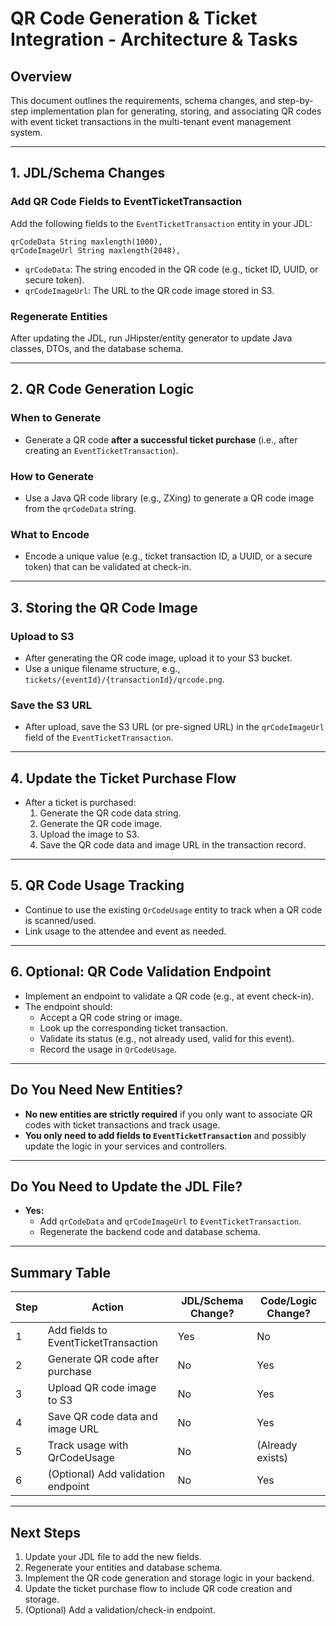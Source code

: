 # QR Code Generation & Ticket Integration - Architecture & Tasks

## Overview

This document outlines the requirements, schema changes, and step-by-step implementation plan for generating, storing, and associating QR codes with event ticket transactions in the multi-tenant event management system.

---

## 1. JDL/Schema Changes

### Add QR Code Fields to EventTicketTransaction

Add the following fields to the `EventTicketTransaction` entity in your JDL:

```jdl
qrCodeData String maxlength(1000),
qrCodeImageUrl String maxlength(2048),
```

- `qrCodeData`: The string encoded in the QR code (e.g., ticket ID, UUID, or secure token).
- `qrCodeImageUrl`: The URL to the QR code image stored in S3.

### Regenerate Entities

After updating the JDL, run JHipster/entity generator to update Java classes, DTOs, and the database schema.

---

## 2. QR Code Generation Logic

### When to Generate

- Generate a QR code **after a successful ticket purchase** (i.e., after creating an `EventTicketTransaction`).

### How to Generate

- Use a Java QR code library (e.g., ZXing) to generate a QR code image from the `qrCodeData` string.

### What to Encode

- Encode a unique value (e.g., ticket transaction ID, a UUID, or a secure token) that can be validated at check-in.

---

## 3. Storing the QR Code Image

### Upload to S3

- After generating the QR code image, upload it to your S3 bucket.
- Use a unique filename structure, e.g., `tickets/{eventId}/{transactionId}/qrcode.png`.

### Save the S3 URL

- After upload, save the S3 URL (or pre-signed URL) in the `qrCodeImageUrl` field of the `EventTicketTransaction`.

---

## 4. Update the Ticket Purchase Flow

- After a ticket is purchased:
  1. Generate the QR code data string.
  2. Generate the QR code image.
  3. Upload the image to S3.
  4. Save the QR code data and image URL in the transaction record.

---

## 5. QR Code Usage Tracking

- Continue to use the existing `QrCodeUsage` entity to track when a QR code is scanned/used.
- Link usage to the attendee and event as needed.

---

## 6. Optional: QR Code Validation Endpoint

- Implement an endpoint to validate a QR code (e.g., at event check-in).
- The endpoint should:
  - Accept a QR code string or image.
  - Look up the corresponding ticket transaction.
  - Validate its status (e.g., not already used, valid for this event).
  - Record the usage in `QrCodeUsage`.

---

## Do You Need New Entities?

- **No new entities are strictly required** if you only want to associate QR codes with ticket transactions and track usage.
- **You only need to add fields to `EventTicketTransaction`** and possibly update the logic in your services and controllers.

---

## Do You Need to Update the JDL File?

- **Yes:**
  - Add `qrCodeData` and `qrCodeImageUrl` to `EventTicketTransaction`.
  - Regenerate the backend code and database schema.

---

## Summary Table

| Step | Action                               | JDL/Schema Change? | Code/Logic Change? |
| ---- | ------------------------------------ | ------------------ | ------------------ |
| 1    | Add fields to EventTicketTransaction | Yes                | No                 |
| 2    | Generate QR code after purchase      | No                 | Yes                |
| 3    | Upload QR code image to S3           | No                 | Yes                |
| 4    | Save QR code data and image URL      | No                 | Yes                |
| 5    | Track usage with QrCodeUsage         | No                 | (Already exists)   |
| 6    | (Optional) Add validation endpoint   | No                 | Yes                |

---

## Next Steps

1. Update your JDL file to add the new fields.
2. Regenerate your entities and database schema.
3. Implement the QR code generation and storage logic in your backend.
4. Update the ticket purchase flow to include QR code creation and storage.
5. (Optional) Add a validation/check-in endpoint.
